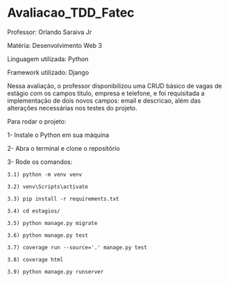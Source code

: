 # Avaliacao_TDD_Fatec

Professor: Orlando Saraiva Jr

Matéria: Desenvolvimento Web 3

Linguagem utilizada: Python

Framework utilizado: Django

Nessa avaliação, o professor disponibilizou uma CRUD básico de vagas de estágio com os campos titulo, empresa e telefone, e foi requisitada a implementação de dois novos campos: email e descricao, além das alterações necessárias nos testes do projeto.

Para rodar o projeto:

1- Instale o Python em sua máquina

2- Abra o terminal e clone o repositório

3- Rode os comandos:

    3.1) python -m venv venv

    3.2) venv\Scripts\activate

    3.3) pip install -r requirements.txt

    3.4) cd estagios/

    3.5) python manage.py migrate

    3.6) python manage.py test

    3.7) coverage run --source='.' manage.py test
 
    3.8) coverage html

    3.9) python manage.py runserver
